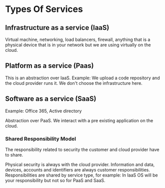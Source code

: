 # Types Of Services

## Infrastructure as a service (IaaS)

Virtual machine, networking, load balancers, firewall, anything that is a physical device that is in your network but we are using virtually on the cloud.

## Platform as a service (Paas)

This is an abstraction over IaaS.
Example: We upload a code repository and the cloud provider runs it.
We don't choose the infrastructure here.

## Software as a service (SaaS)

Example: Office 365, Active directory

Abstraction over PaaS.
We interact with a pre existing application on the cloud.

### Shared Responsibility Model

The responsibility related to security the customer and cloud provider have to share.

Physical security is always with the cloud provider.
Information and data, devices, accounts and identifiers are always customer responsibilities.
Responsibilities are shared by service type, for example: In IaaS OS will be your responsibility but not so for PaaS and SaaS.
